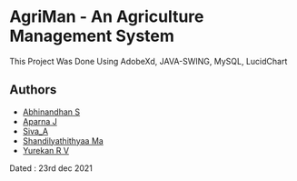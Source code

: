 
# AgriMan - An Agriculture Management System

This Project Was Done Using AdobeXd, JAVA-SWING, MySQL, LucidChart 
## Authors

- [Abhinandhan S](https://github.com/STRIZERORTIX)
- [Aparna J](https://github.com/aparna8902)
- [Siva_A](https://github.com/Siva50005)
- [Shandilyathithyaa Ma](https://github.com/Shandilyathithyaa)
- [Yurekan R V](https://github.com/yurekan)

Dated : 23rd dec 2021

